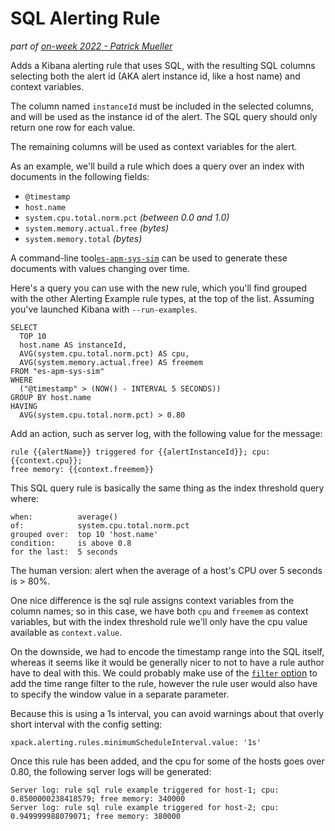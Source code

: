# SQL Alerting Rule 

_part of [on-week 2022 - Patrick Mueller](./README.md)_

Adds a Kibana alerting rule that uses SQL, with the resulting SQL columns
selecting both the alert id (AKA alert instance id, like a host name) and
context variables.

The column named `instanceId` must be included in the selected columns, and
will be used as the instance id of the alert.  The SQL query should only return
one row for each value.

The remaining columns will be used as context variables for the alert.

As an example, we'll build a rule which does a query over an index with
documents in the following fields:

- `@timestamp`
- `host.name`
- `system.cpu.total.norm.pct` _(between 0.0 and 1.0)_
- `system.memory.actual.free` _(bytes)_
- `system.memory.total` _(bytes)_

A command-line tool[`es-apm-sys-sim`](https://github.com/pmuellr/es-apm-sys-sim)
can be used to generate these documents with values changing over time. 

Here's a query you can use with the new rule, which you'll find grouped with
the other Alerting Example rule types, at the top of the list.  Assuming you've
launched Kibana with `--run-examples`.

    SELECT 
      TOP 10 
      host.name AS instanceId, 
      AVG(system.cpu.total.norm.pct) AS cpu, 
      AVG(system.memory.actual.free) AS freemem 
    FROM "es-apm-sys-sim" 
    WHERE 
      ("@timestamp" > (NOW() - INTERVAL 5 SECONDS)) 
    GROUP BY host.name 
    HAVING 
      AVG(system.cpu.total.norm.pct) > 0.80

Add an action, such as server log, with the following value for the message:

    rule {{alertName}} triggered for {{alertInstanceId}}; cpu: {{context.cpu}};
    free memory: {{context.freemem}}      

This SQL query rule is basically the same thing as the index threshold query
where:

    when:          average()
    of:            system.cpu.total.norm.pct
    grouped over:  top 10 'host.name'
    condition:     is above 0.8
    for the last:  5 seconds

The human version: alert when the average of a host's CPU over 5 seconds is > 80%.

One nice difference is the sql rule assigns context variables from the column
names; so in this case, we have both `cpu` and `freemem` as context variables,
but with the index threshold rule we'll only have the cpu value available as
`context.value`.

On the downside, we had to encode the timestamp range into the SQL itself,
whereas it seems like it would be generally nicer to not to have a rule author
have to deal with this.  We could probably make use of the
[`filter` option](https://www.elastic.co/guide/en/elasticsearch/reference/current/sql-search-api.html#sql-search-api-request-body)
to add the time range filter to the rule, however the rule user would also have
to specify the window value in a separate parameter.

Because this is using a 1s interval, you can avoid warnings about that overly short interval with the config setting:

    xpack.alerting.rules.minimumScheduleInterval.value: '1s'

Once this rule has been added, and the cpu for some of the hosts goes over 0.80, the following server logs will be generated:

    Server log: rule sql rule example triggered for host-1; cpu: 0.8500000238418579; free memory: 340000
    Server log: rule sql rule example triggered for host-2; cpu: 0.949999988079071; free memory: 380000

